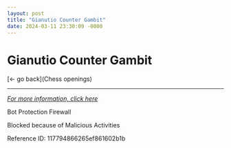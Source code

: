 ```yaml
---
layout: post
title: "Gianutio Counter Gambit"
date: 2024-03-11 23:30:09 -0000
---
```

Gianutio Counter Gambit
==============

[<- go back](Chess openings)
***
*[For more information, click here](https://www.thechesswebsite.com/gianutio-counter-gambit/)*

Bot Protection Firewall

Blocked because of Malicious Activities

Reference ID: 117794866265ef861602b1b

